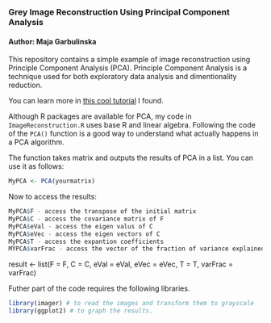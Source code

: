 ### Grey Image Reconstruction Using Principal Component Analysis
#### Author: Maja Garbulinska

This repository contains a simple example of image reconstruction using Principle Component Analysis (PCA). Principle Component Analysis is a technique used for both exploratory data analysis and dimentionality reduction. 

You can learn more in [this cool tutorial](https://www.datacamp.com/community/tutorials/pca-analysis-r) I found. 

Although R packages are available for PCA, my code in `ImageReconstruction.R` uses base R and linear algebra. Following the code of the `PCA()` function is a good way to understand what actually happens in a PCA algorithm. 

The function takes matrix and outputs the results of PCA in a list. You can use it as follows:
```R
MyPCA <- PCA(yourmatrix)
```
Now to access the results:
```R
MyPCA$F - access the transpose of the initial matrix
MyPCA$C - access the covariance matrix of F
MyPCA$eVal - access the eigen valus of C
MyPCA$eVec - access the eigen vectors of C
MyPCA$T - access the expantion coefficients
MYPCA$varFrac - access the vector of the fraction of variance explained by each PC
```
result <- list(F = F, C = C, eVal = eVal, eVec = eVec, T = T, varFrac = varFrac)


Futher part of the code requires the following libraries.

```R
library(imager) # to read the images and transform them to grayscale
library(ggplot2) # to graph the results. 
```
